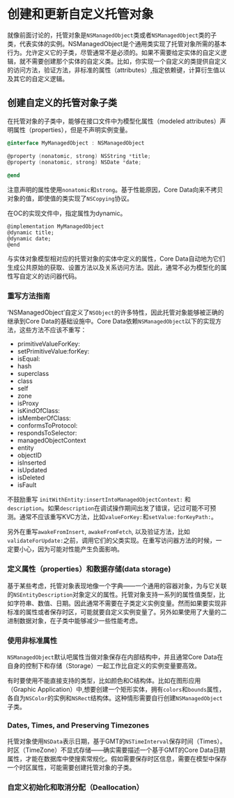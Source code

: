 # 创建和更新自定义托管对象
就像前面讨论的，托管对象是`NSManagedObject`类或者`NSManagedObject`类的子类，代表实体的实例。NSManagedObject是个通用类实现了托管对象所需的基本行为。允许定义它的子类，尽管通常不是必须的。如果不需要给定实体的自定义逻辑，就不需要创建那个实体的自定义类。比如，你实现一个自定义的类提供自定义的访问方法，验证方法，非标准的属性（attributes）,指定依赖键，计算衍生值以及其它的自定义逻辑。


## 创建自定义的托管对象子类
在托管对象的子类中，能够在接口文件中为模型化属性（modeled attributes）声明属性（properties），但是不声明实例变量。

```objective-c
@interface MyManagedObject : NSManagedObject
 
@property (nonatomic, strong) NSString *title;
@property (nonatomic, strong) NSDate *date;
 
@end
```
注意声明的属性使用`nonatomic`和`strong`。基于性能原因，Core Data向来不拷贝对象的值，即使值的类实现了`NSCopying`协议。

在OC的实现文件中，指定属性为dynamic。
```
@implementation MyManagedObject
@dynamic title;
@dynamic date;
@end
```
与实体对象模型相对应的托管对象的实体中定义的属性，Core Data自动地为它们生成公共原始的获取、设置方法以及关系访问方法。因此，通常不必为模型化的属性写自定义的访问器代码。

### 重写方法指南
‘NSManagedObject’自定义了`NSObject`的许多特性，因此托管对象能够被正确的继承到Core Data的基础设施中。Core Data依赖`NSManagedObject`以下的实现方法，这些方法不应该不重写：
* primitiveValueForKey:
* setPrimitiveValue:forKey:
* isEqual:
* hash
* superclass
* class
* self
* zone
* isProxy
* isKindOfClass:
* isMemberOfClass:
* conformsToProtocol:
* respondsToSelector:
* managedObjectContext
* entity
* objectID
* isInserted
* isUpdated
* isDeleted
* isFault

不鼓励重写 `initWithEntity:insertIntoManagedObjectContext:` 和 `description`。如果`description`在调试操作期间出发了错误，记过可能不可预测。通常不应该重写KVC方法，比如`valueForKey:`和`setValue:forKeyPath:`。

另外在重写`awakeFromInsert`, `awakeFromFetch`, 以及验证方法，比如`validateForUpdate:`之前，调用它们的父类实现。在重写访问器方法的时候，一定要小心，因为可能对性能产生负面影响。


### 定义属性（properties）和数据存储(data storage)
基于某些考虑，托管对象表现地像一个字典——一个通用的容器对象，为与它关联的`NSEntityDescription`对象定义的属性。托管对象支持一系列的属性值类型，比如字符串、数值、日期。因此通常不需要在子类定义实例变量。然而如果要实现非标准的属性或者保存时区，可能就要自定义实例变量了。另外如果使用了大量的二进制数据对象，在子类中能够减少一些性能考虑。

### 使用非标准属性
`NSManagedObject`默认吧属性当做对象保存在内部结构中，并且通常Core Data在自身的控制下和存储（Storage）一起工作比自定义的实例变量要高效。

有时要使用不能直接支持的类型，比如颜色和C结构体。比如在图形应用（Graphic Application）中,想要创建一个矩形实体，拥有`colors`和`bounds`属性，各自为`NSColor`的实例和`NSRect`结构体。这种情形需要自行创建`NSManagedObject`子类。

### Dates, Times, and Preserving Timezones
托管对象使用`NSData`表示日期，基于GMT的`NSTimeInterval`保存时间（Times）。时区（TimeZone）不显式存储——确实需要描述一个基于GMT的Core Data日期属性，才能在数据库中使搜索常规化。假如需要保存时区信息，需要在模型中保存一个时区属性，可能需要创建托管对象的子类。

### 自定义初始化和取消分配（Deallocation）












